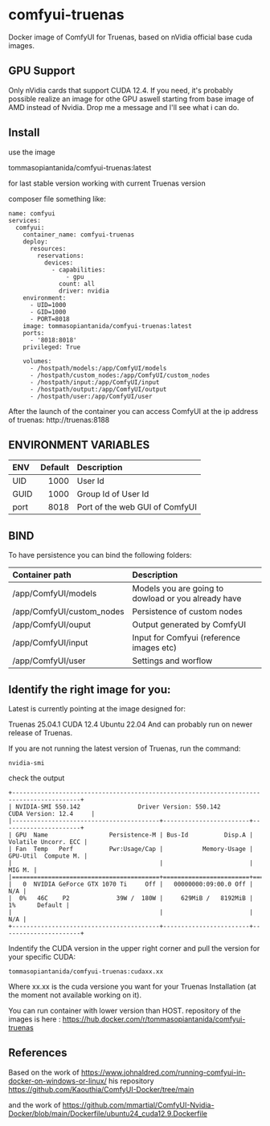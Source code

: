 # comfyui-truenas
Docker image of ComfyUI for Truenas, based on nVidia official base cuda images.

## GPU Support
Only nVidia cards that support CUDA 12.4.
If you need, it's probably possible realize an image for othe GPU aswell starting from base image of AMD instead of Nvidia.
Drop me a message and I'll see what i can do.

## Install 

use the image

tommasopiantanida/comfyui-truenas:latest

for last stable version working with current Truenas version

composer file something like:

```
name: comfyui
services:
  comfyui:
    container_name: comfyui-truenas
    deploy:
      resources:
        reservations:
          devices:
            - capabilities:
                - gpu
              count: all
              driver: nvidia
    environment:
      - UID=1000
      - GID=1000
      - PORT=8018
    image: tommasopiantanida/comfyui-truenas:latest
    ports:
      - '8018:8018'
    privileged: True

    volumes:
      - /hostpath/models:/app/ComfyUI/models
      - /hostpath/custom_nodes:/app/ComfyUI/custom_nodes
      - /hostpath/input:/app/ComfyUI/input
      - /hostpath/output:/app/ComfyUI/output
      - /hostpath/user:/app/ComfyUI/user 
```



After the launch of the container you can access ComfyUI at the ip address of truenas: http://truenas:8188

## ENVIRONMENT VARIABLES

| ENV               | Default | Description                    |
| :---------------- |  ------:|:--------------------           |
| UID               |   1000  | User Id                        |
| GUID              |   1000  | Group Id of User Id            |
| port              |   8018  | Port of the web GUI of ComfyUI |


## BIND

To have persistence you can bind the following folders:

| Container path            |  Description                                        |
| :----------------         | :--------------------                               |
| /app/ComfyUI/models       | Models you are going to dowload or you already have |
| /app/ComfyUI/custom_nodes | Persistence of custom nodes                         |
| /app/ComfyUI/ouput        | Output generated by ComfyUI                         |
| /app/ComfyUI/input	      | Input for Comfyui (reference images etc)            |
| /app/ComfyUI/user         | Settings and worflow                                |



## Identify the right image for you:

Latest is currently pointing at the image designed for:

Truenas 25.04.1
CUDA 12.4
Ubuntu 22.04
And can probably run on newer release of Truenas.

If you are not running the latest version of Truenas, run the command:
```
nvidia-smi
```
check the output
```
+-----------------------------------------------------------------------------------------+
| NVIDIA-SMI 550.142                Driver Version: 550.142        CUDA Version: 12.4     |
|-----------------------------------------+------------------------+----------------------+
| GPU  Name                 Persistence-M | Bus-Id          Disp.A | Volatile Uncorr. ECC |
| Fan  Temp   Perf          Pwr:Usage/Cap |           Memory-Usage | GPU-Util  Compute M. |
|                                         |                        |               MIG M. |
|=========================================+========================+======================|
|   0  NVIDIA GeForce GTX 1070 Ti     Off |   00000000:09:00.0 Off |                  N/A |
|  0%   46C    P2             39W /  180W |     629MiB /   8192MiB |      1%      Default |
|                                         |                        |                  N/A |
+-----------------------------------------+------------------------+----------------------+
```

Indentify the CUDA version in the upper right corner and pull the version for your specific CUDA:

```
tommasopiantanida/comfyui-truenas:cudaxx.xx
```
Where xx.xx is the cuda versione you want for your Truenas Installation (at the moment not available working on it).

You can run container with lower version than HOST.
repository of the images is here : https://hub.docker.com/r/tommasopiantanida/comfyui-truenas

## References 

Based on the work of 
https://www.johnaldred.com/running-comfyui-in-docker-on-windows-or-linux/
his repository https://github.com/Kaouthia/ComfyUI-Docker/tree/main

and the work of 
https://github.com/mmartial/ComfyUI-Nvidia-Docker/blob/main/Dockerfile/ubuntu24_cuda12.9.Dockerfile


